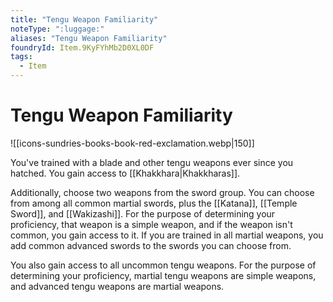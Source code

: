 ```yaml
---
title: "Tengu Weapon Familiarity"
noteType: ":luggage:"
aliases: "Tengu Weapon Familiarity"
foundryId: Item.9KyFYhMb2D0XL0DF
tags:
  - Item
---
```


# Tengu Weapon Familiarity
![[icons-sundries-books-book-red-exclamation.webp|150]]

You've trained with a blade and other tengu weapons ever since you hatched. You gain access to [[Khakkhara|Khakkharas]].

Additionally, choose two weapons from the sword group. You can choose from among all common martial swords, plus the [[Katana]], [[Temple Sword]], and [[Wakizashi]]. For the purpose of determining your proficiency, that weapon is a simple weapon, and if the weapon isn't common, you gain access to it. If you are trained in all martial weapons, you add common advanced swords to the swords you can choose from.

You also gain access to all uncommon tengu weapons. For the purpose of determining your proficiency, martial tengu weapons are simple weapons, and advanced tengu weapons are martial weapons.
